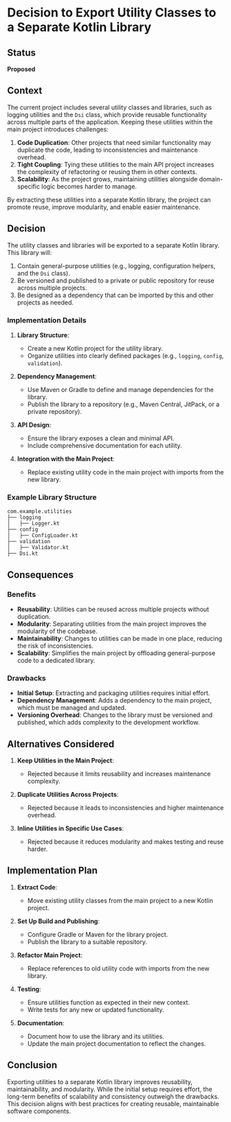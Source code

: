 # Decision to Export Utility Classes to a Separate Kotlin Library

## Status

**Proposed**

## Context

The current project includes several utility classes and libraries, such as logging utilities and the `Dsi` class, which provide reusable functionality across multiple parts of the application. Keeping these utilities within the main project introduces challenges:

1. **Code Duplication**: Other projects that need similar functionality may duplicate the code, leading to inconsistencies and maintenance overhead.
2. **Tight Coupling**: Tying these utilities to the main API project increases the complexity of refactoring or reusing them in other contexts.
3. **Scalability**: As the project grows, maintaining utilities alongside domain-specific logic becomes harder to manage.

By extracting these utilities into a separate Kotlin library, the project can promote reuse, improve modularity, and enable easier maintenance.

## Decision

The utility classes and libraries will be exported to a separate Kotlin library. This library will:

1. Contain general-purpose utilities (e.g., logging, configuration helpers, and the `Dsi` class).
2. Be versioned and published to a private or public repository for reuse across multiple projects.
3. Be designed as a dependency that can be imported by this and other projects as needed.

### Implementation Details

1. **Library Structure**:
    - Create a new Kotlin project for the utility library.
    - Organize utilities into clearly defined packages (e.g., `logging`, `config`, `validation`).

2. **Dependency Management**:
    - Use Maven or Gradle to define and manage dependencies for the library.
    - Publish the library to a repository (e.g., Maven Central, JitPack, or a private repository).

3. **API Design**:
    - Ensure the library exposes a clean and minimal API.
    - Include comprehensive documentation for each utility.

4. **Integration with the Main Project**:
    - Replace existing utility code in the main project with imports from the new library.

### Example Library Structure

```
com.example.utilities
├── logging
│   ├── Logger.kt
├── config
│   ├── ConfigLoader.kt
├── validation
│   ├── Validator.kt
├── Dsi.kt
```

## Consequences

### Benefits

- **Reusability**: Utilities can be reused across multiple projects without duplication.
- **Modularity**: Separating utilities from the main project improves the modularity of the codebase.
- **Maintainability**: Changes to utilities can be made in one place, reducing the risk of inconsistencies.
- **Scalability**: Simplifies the main project by offloading general-purpose code to a dedicated library.

### Drawbacks

- **Initial Setup**: Extracting and packaging utilities requires initial effort.
- **Dependency Management**: Adds a dependency to the main project, which must be managed and updated.
- **Versioning Overhead**: Changes to the library must be versioned and published, which adds complexity to the development workflow.

## Alternatives Considered

1. **Keep Utilities in the Main Project**:
    - Rejected because it limits reusability and increases maintenance complexity.

2. **Duplicate Utilities Across Projects**:
    - Rejected because it leads to inconsistencies and higher maintenance overhead.

3. **Inline Utilities in Specific Use Cases**:
    - Rejected because it reduces modularity and makes testing and reuse harder.

## Implementation Plan

1. **Extract Code**:
    - Move existing utility classes from the main project to a new Kotlin project.

2. **Set Up Build and Publishing**:
    - Configure Gradle or Maven for the library project.
    - Publish the library to a suitable repository.

3. **Refactor Main Project**:
    - Replace references to old utility code with imports from the new library.

4. **Testing**:
    - Ensure utilities function as expected in their new context.
    - Write tests for any new or updated functionality.

5. **Documentation**:
    - Document how to use the library and its utilities.
    - Update the main project documentation to reflect the changes.

## Conclusion

Exporting utilities to a separate Kotlin library improves reusability, maintainability, and modularity. While the initial setup requires effort, the long-term benefits of scalability and consistency outweigh the drawbacks. This decision aligns with best practices for creating reusable, maintainable software components.
